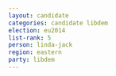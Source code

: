 ```yaml
---
layout: candidate
categories: candidate libdem
election: eu2014
list-rank: 5
person: linda-jack
region: eastern
party: libdem
---
```

